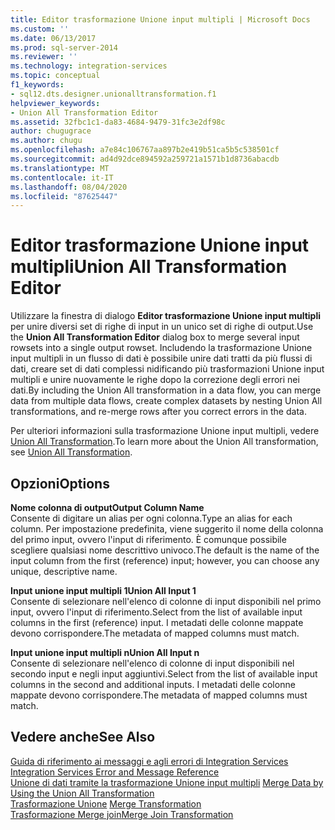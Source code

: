 ```yaml
---
title: Editor trasformazione Unione input multipli | Microsoft Docs
ms.custom: ''
ms.date: 06/13/2017
ms.prod: sql-server-2014
ms.reviewer: ''
ms.technology: integration-services
ms.topic: conceptual
f1_keywords:
- sql12.dts.designer.unionalltransformation.f1
helpviewer_keywords:
- Union All Transformation Editor
ms.assetid: 32fbc1c1-da83-4684-9479-31fc3e2df98c
author: chugugrace
ms.author: chugu
ms.openlocfilehash: a7e84c106767aa897b2e419b51ca5b5c538501cf
ms.sourcegitcommit: ad4d92dce894592a259721a1571b1d8736abacdb
ms.translationtype: MT
ms.contentlocale: it-IT
ms.lasthandoff: 08/04/2020
ms.locfileid: "87625447"
---
```

# <a name="union-all-transformation-editor"></a><span data-ttu-id="c8157-102">Editor trasformazione Unione input multipli</span><span class="sxs-lookup"><span data-stu-id="c8157-102">Union All Transformation Editor</span></span>
  <span data-ttu-id="c8157-103">Utilizzare la finestra di dialogo **Editor trasformazione Unione input multipli** per unire diversi set di righe di input in un unico set di righe di output.</span><span class="sxs-lookup"><span data-stu-id="c8157-103">Use the **Union All Transformation Editor** dialog box to merge several input rowsets into a single output rowset.</span></span> <span data-ttu-id="c8157-104">Includendo la trasformazione Unione input multipli in un flusso di dati è possibile unire dati tratti da più flussi di dati, creare set di dati complessi nidificando più trasformazioni Unione input multipli e unire nuovamente le righe dopo la correzione degli errori nei dati.</span><span class="sxs-lookup"><span data-stu-id="c8157-104">By including the Union All transformation in a data flow, you can merge data from multiple data flows, create complex datasets by nesting Union All transformations, and re-merge rows after you correct errors in the data.</span></span>  
  
 <span data-ttu-id="c8157-105">Per ulteriori informazioni sulla trasformazione Unione input multipli, vedere [Union All Transformation](data-flow/transformations/union-all-transformation.md).</span><span class="sxs-lookup"><span data-stu-id="c8157-105">To learn more about the Union All transformation, see [Union All Transformation](data-flow/transformations/union-all-transformation.md).</span></span>  
  
## <a name="options"></a><span data-ttu-id="c8157-106">Opzioni</span><span class="sxs-lookup"><span data-stu-id="c8157-106">Options</span></span>  
 <span data-ttu-id="c8157-107">**Nome colonna di output**</span><span class="sxs-lookup"><span data-stu-id="c8157-107">**Output Column Name**</span></span>  
 <span data-ttu-id="c8157-108">Consente di digitare un alias per ogni colonna.</span><span class="sxs-lookup"><span data-stu-id="c8157-108">Type an alias for each column.</span></span> <span data-ttu-id="c8157-109">Per impostazione predefinita, viene suggerito il nome della colonna del primo input, ovvero l'input di riferimento. È comunque possibile scegliere qualsiasi nome descrittivo univoco.</span><span class="sxs-lookup"><span data-stu-id="c8157-109">The default is the name of the input column from the first (reference) input; however, you can choose any unique, descriptive name.</span></span>  
  
 <span data-ttu-id="c8157-110">**Input unione input multipli 1**</span><span class="sxs-lookup"><span data-stu-id="c8157-110">**Union All Input 1**</span></span>  
 <span data-ttu-id="c8157-111">Consente di selezionare nell'elenco di colonne di input disponibili nel primo input, ovvero l'input di riferimento.</span><span class="sxs-lookup"><span data-stu-id="c8157-111">Select from the list of available input columns in the first (reference) input.</span></span> <span data-ttu-id="c8157-112">I metadati delle colonne mappate devono corrispondere.</span><span class="sxs-lookup"><span data-stu-id="c8157-112">The metadata of mapped columns must match.</span></span>  
  
 <span data-ttu-id="c8157-113">**Input unione input multipli n**</span><span class="sxs-lookup"><span data-stu-id="c8157-113">**Union All Input n**</span></span>  
 <span data-ttu-id="c8157-114">Consente di selezionare nell'elenco di colonne di input disponibili nel secondo input e negli input aggiuntivi.</span><span class="sxs-lookup"><span data-stu-id="c8157-114">Select from the list of available input columns in the second and additional inputs.</span></span> <span data-ttu-id="c8157-115">I metadati delle colonne mappate devono corrispondere.</span><span class="sxs-lookup"><span data-stu-id="c8157-115">The metadata of mapped columns must match.</span></span>  
  
## <a name="see-also"></a><span data-ttu-id="c8157-116">Vedere anche</span><span class="sxs-lookup"><span data-stu-id="c8157-116">See Also</span></span>  
 <span data-ttu-id="c8157-117">[Guida di riferimento ai messaggi e agli errori di Integration Services](../../2014/integration-services/integration-services-error-and-message-reference.md) </span><span class="sxs-lookup"><span data-stu-id="c8157-117">[Integration Services Error and Message Reference](../../2014/integration-services/integration-services-error-and-message-reference.md) </span></span>  
 <span data-ttu-id="c8157-118">[Unione di dati tramite la trasformazione Unione input multipli](data-flow/transformations/merge-data-by-using-the-union-all-transformation.md) </span><span class="sxs-lookup"><span data-stu-id="c8157-118">[Merge Data by Using the Union All Transformation](data-flow/transformations/merge-data-by-using-the-union-all-transformation.md) </span></span>  
 <span data-ttu-id="c8157-119">[Trasformazione Unione](data-flow/transformations/merge-transformation.md) </span><span class="sxs-lookup"><span data-stu-id="c8157-119">[Merge Transformation](data-flow/transformations/merge-transformation.md) </span></span>  
 [<span data-ttu-id="c8157-120">Trasformazione Merge join</span><span class="sxs-lookup"><span data-stu-id="c8157-120">Merge Join Transformation</span></span>](data-flow/transformations/merge-join-transformation.md)  
  
  
